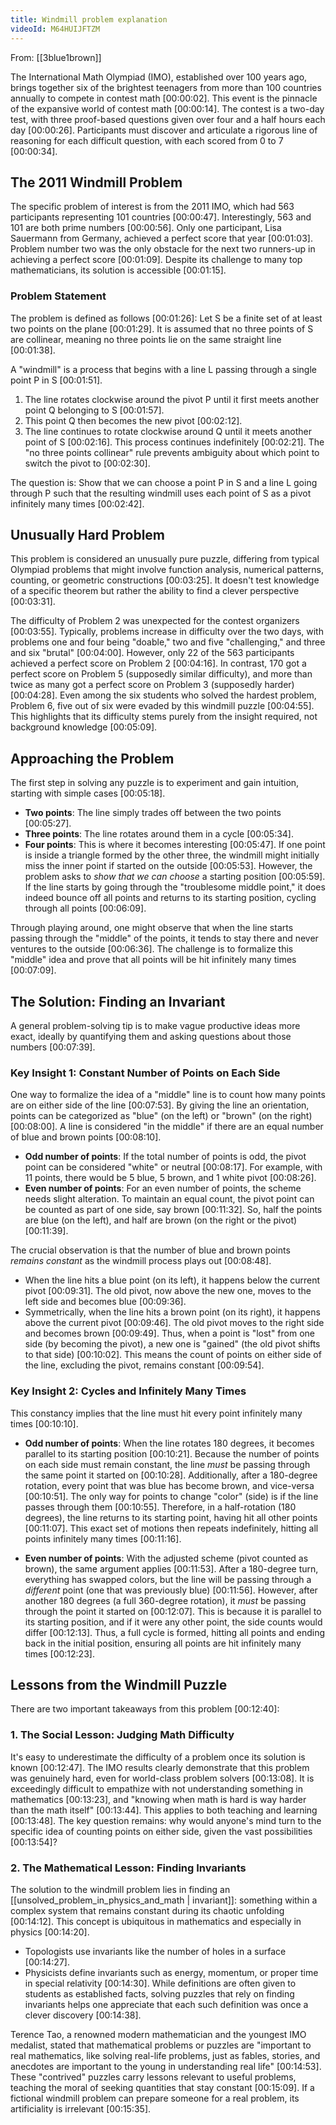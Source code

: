 ```yaml
---
title: Windmill problem explanation
videoId: M64HUIJFTZM
---
```


From: [[3blue1brown]] <br/> 

The International Math Olympiad (IMO), established over 100 years ago, brings together six of the brightest teenagers from more than 100 countries annually to compete in contest math <a class="yt-timestamp" data-t="00:00:02">[00:00:02]</a>. This event is the pinnacle of the expansive world of contest math <a class="yt-timestamp" data-t="00:00:14">[00:00:14]</a>. The contest is a two-day test, with three proof-based questions given over four and a half hours each day <a class="yt-timestamp" data-t="00:00:26">[00:00:26]</a>. Participants must discover and articulate a rigorous line of reasoning for each difficult question, with each scored from 0 to 7 <a class="yt-timestamp" data-t="00:00:34">[00:00:34]</a>.

## The 2011 Windmill Problem

The specific problem of interest is from the 2011 IMO, which had 563 participants representing 101 countries <a class="yt-timestamp" data-t="00:00:47">[00:00:47]</a>. Interestingly, 563 and 101 are both prime numbers <a class="yt-timestamp" data-t="00:00:56">[00:00:56]</a>. Only one participant, Lisa Sauermann from Germany, achieved a perfect score that year <a class="yt-timestamp" data-t="00:01:03">[00:01:03]</a>. Problem number two was the only obstacle for the next two runners-up in achieving a perfect score <a class="yt-timestamp" data-t="00:01:09">[00:01:09]</a>. Despite its challenge to many top mathematicians, its solution is accessible <a class="yt-timestamp" data-t="00:01:15">[00:01:15]</a>.

### Problem Statement

The problem is defined as follows <a class="yt-timestamp" data-t="00:01:26">[00:01:26]</a>:
Let S be a finite set of at least two points on the plane <a class="yt-timestamp" data-t="00:01:29">[00:01:29]</a>. It is assumed that no three points of S are collinear, meaning no three points lie on the same straight line <a class="yt-timestamp" data-t="00:01:38">[00:01:38]</a>.

A "windmill" is a process that begins with a line L passing through a single point P in S <a class="yt-timestamp" data-t="00:01:51">[00:01:51]</a>.
1.  The line rotates clockwise around the pivot P until it first meets another point Q belonging to S <a class="yt-timestamp" data-t="00:01:57">[00:01:57]</a>.
2.  This point Q then becomes the new pivot <a class="yt-timestamp" data-t="00:02:12">[00:02:12]</a>.
3.  The line continues to rotate clockwise around Q until it meets another point of S <a class="yt-timestamp" data-t="00:02:16">[00:02:16]</a>.
This process continues indefinitely <a class="yt-timestamp" data-t="00:02:21">[00:02:21]</a>. The "no three points collinear" rule prevents ambiguity about which point to switch the pivot to <a class="yt-timestamp" data-t="00:02:30">[00:02:30]</a>.

The question is: Show that we can choose a point P in S and a line L going through P such that the resulting windmill uses each point of S as a pivot infinitely many times <a class="yt-timestamp" data-t="00:02:42">[00:02:42]</a>.

## Unusually Hard Problem

This problem is considered an unusually pure puzzle, differing from typical Olympiad problems that might involve function analysis, numerical patterns, counting, or geometric constructions <a class="yt-timestamp" data-t="00:03:25">[00:03:25]</a>. It doesn't test knowledge of a specific theorem but rather the ability to find a clever perspective <a class="yt-timestamp" data-t="00:03:31">[00:03:31]</a>.

The difficulty of Problem 2 was unexpected for the contest organizers <a class="yt-timestamp" data-t="00:03:55">[00:03:55]</a>. Typically, problems increase in difficulty over the two days, with problems one and four being "doable," two and five "challenging," and three and six "brutal" <a class="yt-timestamp" data-t="00:04:00">[00:04:00]</a>. However, only 22 of the 563 participants achieved a perfect score on Problem 2 <a class="yt-timestamp" data-t="00:04:16">[00:04:16]</a>. In contrast, 170 got a perfect score on Problem 5 (supposedly similar difficulty), and more than twice as many got a perfect score on Problem 3 (supposedly harder) <a class="yt-timestamp" data-t="00:04:28">[00:04:28]</a>. Even among the six students who solved the hardest problem, Problem 6, five out of six were evaded by this windmill puzzle <a class="yt-timestamp" data-t="00:04:55">[00:04:55]</a>. This highlights that its difficulty stems purely from the insight required, not background knowledge <a class="yt-timestamp" data-t="00:05:09">[00:05:09]</a>.

## Approaching the Problem

The first step in solving any puzzle is to experiment and gain intuition, starting with simple cases <a class="yt-timestamp" data-t="00:05:18">[00:05:18]</a>.
*   **Two points**: The line simply trades off between the two points <a class="yt-timestamp" data-t="00:05:27">[00:05:27]</a>.
*   **Three points**: The line rotates around them in a cycle <a class="yt-timestamp" data-t="00:05:34">[00:05:34]</a>.
*   **Four points**: This is where it becomes interesting <a class="yt-timestamp" data-t="00:05:47">[00:05:47]</a>. If one point is inside a triangle formed by the other three, the windmill might initially miss the inner point if started on the outside <a class="yt-timestamp" data-t="00:05:53">[00:05:53]</a>. However, the problem asks to *show that we can choose* a starting position <a class="yt-timestamp" data-t="00:05:59">[00:05:59]</a>. If the line starts by going through the "troublesome middle point," it does indeed bounce off all points and returns to its starting position, cycling through all points <a class="yt-timestamp" data-t="00:06:09">[00:06:09]</a>.

Through playing around, one might observe that when the line starts passing through the "middle" of the points, it tends to stay there and never ventures to the outside <a class="yt-timestamp" data-t="00:06:36">[00:06:36]</a>. The challenge is to formalize this "middle" idea and prove that all points will be hit infinitely many times <a class="yt-timestamp" data-t="00:07:09">[00:07:09]</a>.

## The Solution: Finding an Invariant

A general problem-solving tip is to make vague productive ideas more exact, ideally by quantifying them and asking questions about those numbers <a class="yt-timestamp" data-t="00:07:39">[00:07:39]</a>.

### Key Insight 1: Constant Number of Points on Each Side

One way to formalize the idea of a "middle" line is to count how many points are on either side of the line <a class="yt-timestamp" data-t="00:07:53">[00:07:53]</a>. By giving the line an orientation, points can be categorized as "blue" (on the left) or "brown" (on the right) <a class="yt-timestamp" data-t="00:08:00">[00:08:00]</a>. A line is considered "in the middle" if there are an equal number of blue and brown points <a class="yt-timestamp" data-t="00:08:10">[00:08:10]</a>.

*   **Odd number of points**: If the total number of points is odd, the pivot point can be considered "white" or neutral <a class="yt-timestamp" data-t="00:08:17">[00:08:17]</a>. For example, with 11 points, there would be 5 blue, 5 brown, and 1 white pivot <a class="yt-timestamp" data-t="00:08:26">[00:08:26]</a>.
*   **Even number of points**: For an even number of points, the scheme needs slight alteration. To maintain an equal count, the pivot point can be counted as part of one side, say brown <a class="yt-timestamp" data-t="00:11:32">[00:11:32]</a>. So, half the points are blue (on the left), and half are brown (on the right or the pivot) <a class="yt-timestamp" data-t="00:11:39">[00:11:39]</a>.

The crucial observation is that the number of blue and brown points *remains constant* as the windmill process plays out <a class="yt-timestamp" data-t="00:08:48">[00:08:48]</a>.
*   When the line hits a blue point (on its left), it happens below the current pivot <a class="yt-timestamp" data-t="00:09:31">[00:09:31]</a>. The old pivot, now above the new one, moves to the left side and becomes blue <a class="yt-timestamp" data-t="00:09:36">[00:09:36]</a>.
*   Symmetrically, when the line hits a brown point (on its right), it happens above the current pivot <a class="yt-timestamp" data-t="00:09:46">[00:09:46]</a>. The old pivot moves to the right side and becomes brown <a class="yt-timestamp" data-t="00:09:49">[00:09:49]</a>.
Thus, when a point is "lost" from one side (by becoming the pivot), a new one is "gained" (the old pivot shifts to that side) <a class="yt-timestamp" data-t="00:10:02">[00:10:02]</a>. This means the count of points on either side of the line, excluding the pivot, remains constant <a class="yt-timestamp" data-t="00:09:54">[00:09:54]</a>.

### Key Insight 2: Cycles and Infinitely Many Times

This constancy implies that the line must hit every point infinitely many times <a class="yt-timestamp" data-t="00:10:10">[00:10:10]</a>.
*   **Odd number of points**: When the line rotates 180 degrees, it becomes parallel to its starting position <a class="yt-timestamp" data-t="00:10:21">[00:10:21]</a>. Because the number of points on each side must remain constant, the line *must* be passing through the same point it started on <a class="yt-timestamp" data-t="00:10:28">[00:10:28]</a>. Additionally, after a 180-degree rotation, every point that was blue has become brown, and vice-versa <a class="yt-timestamp" data-t="00:10:51">[00:10:51]</a>. The only way for points to change "color" (side) is if the line passes through them <a class="yt-timestamp" data-t="00:10:55">[00:10:55]</a>. Therefore, in a half-rotation (180 degrees), the line returns to its starting point, having hit all other points <a class="yt-timestamp" data-t="00:11:07">[00:11:07]</a>. This exact set of motions then repeats indefinitely, hitting all points infinitely many times <a class="yt-timestamp" data-t="00:11:16">[00:11:16]</a>.

*   **Even number of points**: With the adjusted scheme (pivot counted as brown), the same argument applies <a class="yt-timestamp" data-t="00:11:53">[00:11:53]</a>. After a 180-degree turn, everything has swapped colors, but the line will be passing through a *different* point (one that was previously blue) <a class="yt-timestamp" data-t="00:11:56">[00:11:56]</a>. However, after another 180 degrees (a full 360-degree rotation), it *must* be passing through the point it started on <a class="yt-timestamp" data-t="00:12:07">[00:12:07]</a>. This is because it is parallel to its starting position, and if it were any other point, the side counts would differ <a class="yt-timestamp" data-t="00:12:13">[00:12:13]</a>. Thus, a full cycle is formed, hitting all points and ending back in the initial position, ensuring all points are hit infinitely many times <a class="yt-timestamp" data-t="00:12:23">[00:12:23]</a>.

## Lessons from the Windmill Puzzle

There are two important takeaways from this problem <a class="yt-timestamp" data-t="00:12:40">[00:12:40]</a>:

### 1. The Social Lesson: Judging Math Difficulty

It's easy to underestimate the difficulty of a problem once its solution is known <a class="yt-timestamp" data-t="00:12:47">[00:12:47]</a>. The IMO results clearly demonstrate that this problem was genuinely hard, even for world-class problem solvers <a class="yt-timestamp" data-t="00:13:08">[00:13:08]</a>. It is exceedingly difficult to empathize with not understanding something in mathematics <a class="yt-timestamp" data-t="00:13:23">[00:13:23]</a>, and "knowing when math is hard is way harder than the math itself" <a class="yt-timestamp" data-t="00:13:44">[00:13:44]</a>. This applies to both teaching and learning <a class="yt-timestamp" data-t="00:13:48">[00:13:48]</a>. The key question remains: why would anyone's mind turn to the specific idea of counting points on either side, given the vast possibilities <a class="yt-timestamp" data-t="00:13:54">[00:13:54]</a>?

### 2. The Mathematical Lesson: Finding Invariants

The solution to the windmill problem lies in finding an [[unsolved_problem_in_physics_and_math | invariant]]: something within a complex system that remains constant during its chaotic unfolding <a class="yt-timestamp" data-t="00:14:12">[00:14:12]</a>. This concept is ubiquitous in mathematics and especially in physics <a class="yt-timestamp" data-t="00:14:20">[00:14:20]</a>.
*   Topologists use invariants like the number of holes in a surface <a class="yt-timestamp" data-t="00:14:27">[00:14:27]</a>.
*   Physicists define invariants such as energy, momentum, or proper time in special relativity <a class="yt-timestamp" data-t="00:14:30">[00:14:30]</a>.
While definitions are often given to students as established facts, solving puzzles that rely on finding invariants helps one appreciate that each such definition was once a clever discovery <a class="yt-timestamp" data-t="00:14:38">[00:14:38]</a>.

Terence Tao, a renowned modern mathematician and the youngest IMO medalist, stated that mathematical problems or puzzles are "important to real mathematics, like solving real-life problems, just as fables, stories, and anecdotes are important to the young in understanding real life" <a class="yt-timestamp" data-t="00:14:53">[00:14:53]</a>. These "contrived" puzzles carry lessons relevant to useful problems, teaching the moral of seeking quantities that stay constant <a class="yt-timestamp" data-t="00:15:09">[00:15:09]</a>. If a fictional windmill problem can prepare someone for a real problem, its artificiality is irrelevant <a class="yt-timestamp" data-t="00:15:35">[00:15:35]</a>.